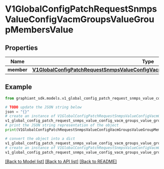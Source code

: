 # V1GlobalConfigPatchRequestSnmpsValueConfigVacmGroupsValueGroupMembersValue


## Properties

Name | Type | Description | Notes
------------ | ------------- | ------------- | -------------
**member** | [**V1GlobalConfigPatchRequestSnmpsValueConfigVacmGroupsValueGroupMembersValueMember**](V1GlobalConfigPatchRequestSnmpsValueConfigVacmGroupsValueGroupMembersValueMember.md) |  | [optional] 

## Example

```python
from graphiant_sdk.models.v1_global_config_patch_request_snmps_value_config_vacm_groups_value_group_members_value import V1GlobalConfigPatchRequestSnmpsValueConfigVacmGroupsValueGroupMembersValue

# TODO update the JSON string below
json = "{}"
# create an instance of V1GlobalConfigPatchRequestSnmpsValueConfigVacmGroupsValueGroupMembersValue from a JSON string
v1_global_config_patch_request_snmps_value_config_vacm_groups_value_group_members_value_instance = V1GlobalConfigPatchRequestSnmpsValueConfigVacmGroupsValueGroupMembersValue.from_json(json)
# print the JSON string representation of the object
print(V1GlobalConfigPatchRequestSnmpsValueConfigVacmGroupsValueGroupMembersValue.to_json())

# convert the object into a dict
v1_global_config_patch_request_snmps_value_config_vacm_groups_value_group_members_value_dict = v1_global_config_patch_request_snmps_value_config_vacm_groups_value_group_members_value_instance.to_dict()
# create an instance of V1GlobalConfigPatchRequestSnmpsValueConfigVacmGroupsValueGroupMembersValue from a dict
v1_global_config_patch_request_snmps_value_config_vacm_groups_value_group_members_value_from_dict = V1GlobalConfigPatchRequestSnmpsValueConfigVacmGroupsValueGroupMembersValue.from_dict(v1_global_config_patch_request_snmps_value_config_vacm_groups_value_group_members_value_dict)
```
[[Back to Model list]](../README.md#documentation-for-models) [[Back to API list]](../README.md#documentation-for-api-endpoints) [[Back to README]](../README.md)


